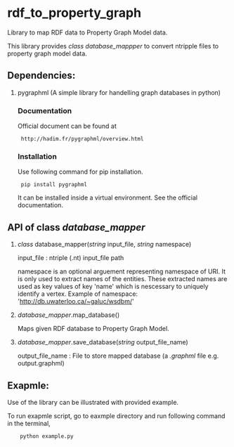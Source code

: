 # rdf_to_property_graph
Library to map RDF data to Property Graph Model data.

This library provides *class database_mappper* to convert ntripple files to property graph model data. 

## Dependencies: 
1. pygraphml (A simple library for handelling graph databases in python)

    ### Documentation
    Official document can be found at

        http://hadim.fr/pygraphml/overview.html 

    ### Installation 
    Use following command for pip installation. 

        pip install pygraphml

    It can be installed inside a virtual environment. See the official documentation.

## API of class *database_mapper*

1. *class* database_mapper(*string* input_file, *string* namespace)
    
    input_file : ntriple (.nt) input_file path
     
    namespace is an optional arguement representing namespace of URI. It is only used to extract names of the entities. These extracted names are used as key values of key 'name' which is nescessary to uniquely identify a vertex. 
    Example of namespace: 'http://db.uwaterloo.ca/~galuc/wsdbm/'

2. *database_mapper*.map_database()

    Maps given RDF database to Property Graph Model. 

3. *database_mapper*.save_database(*string* output_file_name)

    output_file_name : File to store mapped database (a *.graphml* file e.g. output.graphml)


## Exapmle: 

Use of the library can be illustrated with provided example.

To run exapmle script, go to eaxmple directory and run following command in the terminal,

        python example.py